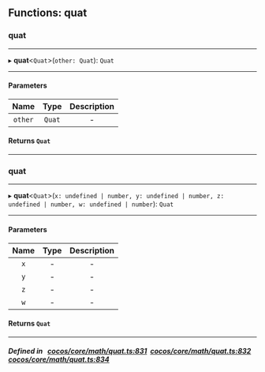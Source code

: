 ## Functions: quat

### quat


___
▸ **quat**<`Quat`\>(`other: Quat`): `Quat`
___


#### Parameters

| Name | Type | Description |
| :------: | :------: | :------: |
| `other` | `Quat` | - |

#### Returns `Quat` 
___

### quat


___
▸ **quat**<`Quat`\>(`x: undefined | number, y: undefined | number, z: undefined | number, w: undefined | number`): `Quat`
___


#### Parameters

| Name | Type | Description |
| :------: | :------: | :------: |
| `x` | - | - |
| `y` | - | - |
| `z` | - | - |
| `w` | - | - |

#### Returns `Quat` 
___


##### Defined in &nbsp;   [cocos/core/math/quat.ts:831](https://github.com/cocos-creator/engine/blob/c7bf6b8a9/cocos/core/math/quat.ts#L831)&nbsp;   [cocos/core/math/quat.ts:832](https://github.com/cocos-creator/engine/blob/c7bf6b8a9/cocos/core/math/quat.ts#L832)&nbsp;   [cocos/core/math/quat.ts:834](https://github.com/cocos-creator/engine/blob/c7bf6b8a9/cocos/core/math/quat.ts#L834)&nbsp;
